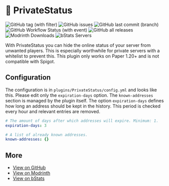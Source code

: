 # 🤫 PrivateStatus

![GitHub tag (with filter)](https://img.shields.io/github/v/tag/tinyoverflow/minecraft-privatestatus?style=flat-square&label=Latest%20Version)
![GitHub issues](https://img.shields.io/github/issues/tinyoverflow/minecraft-privatestatus?style=flat-square&label=Issues)
![GitHub last commit (branch)](https://img.shields.io/github/last-commit/tinyoverflow/minecraft-privatestatus/main?style=flat-square&label=Last%20Commit)
![GitHub Workflow Status (with event)](https://img.shields.io/github/actions/workflow/status/tinyoverflow/minecraft-privatestatus/maven.yml?style=flat-square&label=Build)
![GitHub all releases](https://img.shields.io/github/downloads/tinyoverflow/minecraft-privatestatus/total?style=flat-square&logo=github&label=Downloads)
![Modrinth Downloads](https://img.shields.io/modrinth/dt/15lfFvuG?style=flat-square&logo=modrinth&label=Downloads)
![bStats Servers](https://img.shields.io/bstats/servers/19291?style=flat-square&label=Servers)

With PrivateStatus you can hide the online status of your server from unwanted players. This is especially worthwhile for private servers with a whitelist to prevent this. This plugin only works on Paper 1.20+ and is not compatible with Spigot.

## Configuration

The configuration is in `plugins/PrivateStatus/config.yml` and looks like this. Please edit only the `expiration-days` option. The `known-addresses` section is managed by the plugin itself. The option `expiration-days` defines how long an address should be kept in the history. This period is checked every hour and relevant entries are removed.

```yaml
# The amount of days after which addresses will expire. Minimum: 1.
expiration-days: 3

# A list of already known addresses.
known-addresses: {}
```

## More

- [View on GitHub](https://github.com/tinyoverflow/minecraft-privatestatus)
- [View on Modrinth](https://modrinth.com/plugin/privatestatus)
- [View on bStats](https://bstats.org/plugin/bukkit/PrivateStatus/19291)